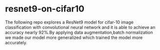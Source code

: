 # resnet9-on-cifar10
The following repo explores a ResNet9 model for cifar-10 image classification with convolutional neural network and it is able to achieve an accuracy nearly 92%.By applying data augmentation,batch normalization we made our model more generalized which trained the model more accurately.

